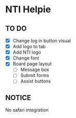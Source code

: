 # NTI Helpie

## TO DO
- [x] Change log in button visual
- [x] Add logo to tab
- [x] Add NTI logo
- [x] Change font
- [x] Board page layout
  - [ ] Message box
  - [ ] Submit forms
  - [ ] Assist buttons

## NOTICE
No safari integration 

